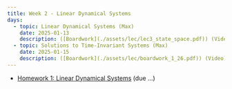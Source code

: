 ```yaml
---
title: Week 2 - Linear Dynamical Systems
days:
  - topic: Linear Dynamical Systems (Max)
    date: 2025-01-13
    description: ([Boardwork](./assets/lec/lec3_state_space.pdf)) (Video) <br /> Reading - LN 1
  - topic: Solutions to Time-Invariant Systems (Max)
    date: 2025-01-15
    description: ([Boardwork](./assets/lec/boardwork_1_26.pdf)) (Video) <br /> Reading - LN 2
---
```

- [Homework 1: Linear Dynamical Systems](./assets/hw/hw2.pdf) (due ...)

<a id="Week3"></a>

